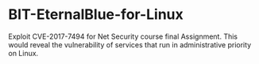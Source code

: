 # BIT-EternalBlue-for-Linux
Exploit CVE-2017-7494 for Net Security course final Assignment. This would reveal the vulnerability of services that run in administrative priority on Linux.
